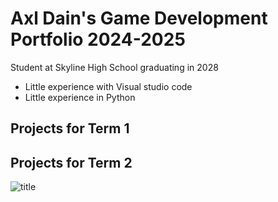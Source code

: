 # Axl Dain's Game Development Portfolio 2024-2025
Student at Skyline High School graduating in 2028
* Little experience with Visual studio code
* Little experience in Python

## Projects for Term 1

## Projects for Term 2

![title](https://s3-us-west-2.amazonaws.com/sportshub2-uploads-prod/files/sites/1427/2018/01/26192524/logo_outline.png)
